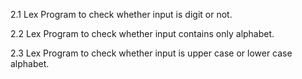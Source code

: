 2.1  Lex Program to check whether input is digit or not.

2.2  Lex Program to check whether input contains only alphabet.

2.3 Lex Program to check whether input is upper case or lower case alphabet.
